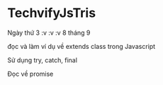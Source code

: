 # TechvifyJsTris

Ngày thứ 3 :v :v :v 8 tháng 9 

 
đọc và làm ví dụ về extends class trong Javascript
	
Sử dụng try, catch, final
	
Đọc về promise
